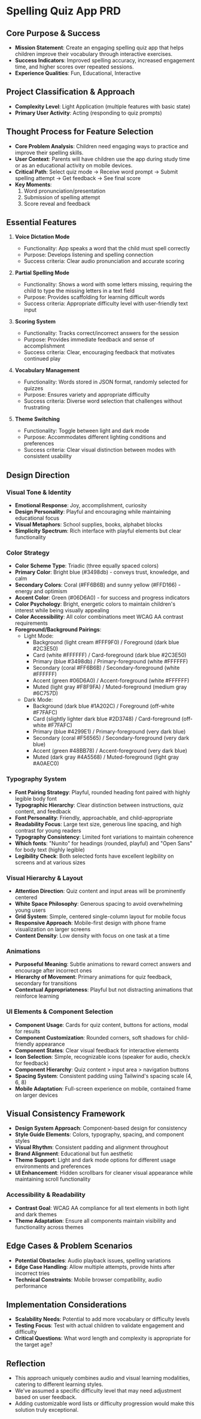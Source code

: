 # Spelling Quiz App PRD

## Core Purpose & Success
- **Mission Statement**: Create an engaging spelling quiz app that helps children improve their vocabulary through interactive exercises.
- **Success Indicators**: Improved spelling accuracy, increased engagement time, and higher scores over repeated sessions.
- **Experience Qualities**: Fun, Educational, Interactive

## Project Classification & Approach
- **Complexity Level**: Light Application (multiple features with basic state)
- **Primary User Activity**: Acting (responding to quiz prompts)

## Thought Process for Feature Selection
- **Core Problem Analysis**: Children need engaging ways to practice and improve their spelling skills.
- **User Context**: Parents will have children use the app during study time or as an educational activity on mobile devices.
- **Critical Path**: Select quiz mode → Receive word prompt → Submit spelling attempt → Get feedback → See final score
- **Key Moments**: 
  1. Word pronunciation/presentation
  2. Submission of spelling attempt
  3. Score reveal and feedback

## Essential Features
1. **Voice Dictation Mode**
   - Functionality: App speaks a word that the child must spell correctly
   - Purpose: Develops listening and spelling connection
   - Success criteria: Clear audio pronunciation and accurate scoring

2. **Partial Spelling Mode**
   - Functionality: Shows a word with some letters missing, requiring the child to type the missing letters in a text field
   - Purpose: Provides scaffolding for learning difficult words
   - Success criteria: Appropriate difficulty level with user-friendly text input

3. **Scoring System**
   - Functionality: Tracks correct/incorrect answers for the session
   - Purpose: Provides immediate feedback and sense of accomplishment
   - Success criteria: Clear, encouraging feedback that motivates continued play

4. **Vocabulary Management**
   - Functionality: Words stored in JSON format, randomly selected for quizzes
   - Purpose: Ensures variety and appropriate difficulty
   - Success criteria: Diverse word selection that challenges without frustrating

5. **Theme Switching**
   - Functionality: Toggle between light and dark mode
   - Purpose: Accommodates different lighting conditions and preferences
   - Success criteria: Clear visual distinction between modes with consistent usability

## Design Direction

### Visual Tone & Identity
- **Emotional Response**: Joy, accomplishment, curiosity
- **Design Personality**: Playful and encouraging while maintaining educational focus
- **Visual Metaphors**: School supplies, books, alphabet blocks
- **Simplicity Spectrum**: Rich interface with playful elements but clear functionality

### Color Strategy
- **Color Scheme Type**: Triadic (three equally spaced colors)
- **Primary Color**: Bright blue (#3498db) - conveys trust, knowledge, and calm
- **Secondary Colors**: Coral (#FF6B6B) and sunny yellow (#FFD166) - energy and optimism
- **Accent Color**: Green (#06D6A0) - for success and progress indicators
- **Color Psychology**: Bright, energetic colors to maintain children's interest while being visually appealing
- **Color Accessibility**: All color combinations meet WCAG AA contrast requirements
- **Foreground/Background Pairings**:
  - Light Mode:
    - Background (light cream #FFF9F0) / Foreground (dark blue #2C3E50)
    - Card (white #FFFFFF) / Card-foreground (dark blue #2C3E50)
    - Primary (blue #3498db) / Primary-foreground (white #FFFFFF)
    - Secondary (coral #FF6B6B) / Secondary-foreground (white #FFFFFF)
    - Accent (green #06D6A0) / Accent-foreground (white #FFFFFF)
    - Muted (light gray #F8F9FA) / Muted-foreground (medium gray #6C757D)
  - Dark Mode:
    - Background (dark blue #1A202C) / Foreground (off-white #F7FAFC)
    - Card (slightly lighter dark blue #2D3748) / Card-foreground (off-white #F7FAFC)
    - Primary (blue #4299E1) / Primary-foreground (very dark blue)
    - Secondary (coral #F56565) / Secondary-foreground (very dark blue)
    - Accent (green #48BB78) / Accent-foreground (very dark blue)
    - Muted (dark gray #4A5568) / Muted-foreground (light gray #A0AEC0)

### Typography System
- **Font Pairing Strategy**: Playful, rounded heading font paired with highly legible body font
- **Typographic Hierarchy**: Clear distinction between instructions, quiz content, and feedback
- **Font Personality**: Friendly, approachable, and child-appropriate
- **Readability Focus**: Large text size, generous line spacing, and high contrast for young readers
- **Typography Consistency**: Limited font variations to maintain coherence
- **Which fonts**: "Nunito" for headings (rounded, playful) and "Open Sans" for body text (highly legible)
- **Legibility Check**: Both selected fonts have excellent legibility on screens and at various sizes

### Visual Hierarchy & Layout
- **Attention Direction**: Quiz content and input areas will be prominently centered
- **White Space Philosophy**: Generous spacing to avoid overwhelming young users
- **Grid System**: Simple, centered single-column layout for mobile focus
- **Responsive Approach**: Mobile-first design with phone frame visualization on larger screens
- **Content Density**: Low density with focus on one task at a time

### Animations
- **Purposeful Meaning**: Subtle animations to reward correct answers and encourage after incorrect ones
- **Hierarchy of Movement**: Primary animations for quiz feedback, secondary for transitions
- **Contextual Appropriateness**: Playful but not distracting animations that reinforce learning

### UI Elements & Component Selection
- **Component Usage**: Cards for quiz content, buttons for actions, modal for results
- **Component Customization**: Rounded corners, soft shadows for child-friendly appearance
- **Component States**: Clear visual feedback for interactive elements
- **Icon Selection**: Simple, recognizable icons (speaker for audio, check/x for feedback)
- **Component Hierarchy**: Quiz content > input area > navigation buttons
- **Spacing System**: Consistent padding using Tailwind's spacing scale (4, 6, 8)
- **Mobile Adaptation**: Full-screen experience on mobile, contained frame on larger devices

## Visual Consistency Framework
- **Design System Approach**: Component-based design for consistency
- **Style Guide Elements**: Colors, typography, spacing, and component styles
- **Visual Rhythm**: Consistent padding and alignment throughout
- **Brand Alignment**: Educational but fun aesthetic
- **Theme Support**: Light and dark mode options for different usage environments and preferences
- **UI Enhancement**: Hidden scrollbars for cleaner visual appearance while maintaining scroll functionality

### Accessibility & Readability
- **Contrast Goal**: WCAG AA compliance for all text elements in both light and dark themes
- **Theme Adaptation**: Ensure all components maintain visibility and functionality across themes

## Edge Cases & Problem Scenarios
- **Potential Obstacles**: Audio playback issues, spelling variations
- **Edge Case Handling**: Allow multiple attempts, provide hints after incorrect tries
- **Technical Constraints**: Mobile browser compatibility, audio performance

## Implementation Considerations
- **Scalability Needs**: Potential to add more vocabulary or difficulty levels
- **Testing Focus**: Test with actual children to validate engagement and difficulty
- **Critical Questions**: What word length and complexity is appropriate for the target age?

## Reflection
- This approach uniquely combines audio and visual learning modalities, catering to different learning styles.
- We've assumed a specific difficulty level that may need adjustment based on user feedback.
- Adding customizable word lists or difficulty progression would make this solution truly exceptional.